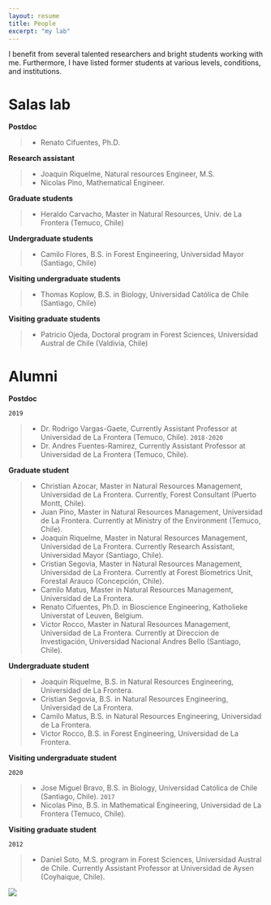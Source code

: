 ```yaml
---
layout: resume
title: People
excerpt: "my lab"
---
```


I benefit from several talented researchers and bright students working with me.  Furthermore, I have listed former students at various levels, conditions, and institutions. 

# Salas lab


__Postdoc__

> * Renato Cifuentes, Ph.D.

__Research assistant__

> * Joaquin Riquelme, Natural resources Engineer, M.S.
> * Nicolas Pino, Mathematical Engineer.

__Graduate students__

> * Heraldo Carvacho, Master in Natural Resources, Univ. de La Frontera (Temuco, Chile)

__Undergraduate students__


> * Camilo Flores, B.S. in Forest Engineering, Universidad Mayor (Santiago, Chile)

__Visiting undergraduate students__


> * Thomas Koplow, B.S. in Biology, Universidad Católica de Chile (Santiago, Chile)

__Visiting graduate students__


> * Patricio Ojeda, Doctoral program in Forest Sciences, Universidad Austral de Chile (Valdivia, Chile)



# Alumni

__Postdoc__

`2019`
> * Dr. Rodrigo Vargas-Gaete, Currently Assistant Professor at Universidad de La Frontera (Temuco, Chile).
`2018-2020`
> * Dr. Andres Fuentes-Ramirez, Currently Assistant Professor at Universidad de La Frontera (Temuco, Chile).

__Graduate student__

> * Christian Azocar, Master in Natural Resources Management, Universidad de La Frontera. Currently, Forest Consultant (Puerto Montt, Chile).
> * Juan Pino, Master in Natural Resources Management, Universidad de La Frontera. Currently at Ministry of the Environment (Temuco, Chile).
> * Joaquín Riquelme, Master in Natural Resources Management, Universidad de La Frontera. Currently Research Assistant, Universidad Mayor (Santiago, Chile).
> * Cristian Segovia, Master in Natural Resources Management, Universidad de La Frontera. Currently at Forest Biometrics Unit, Forestal Arauco (Concepción, Chile).
> * Camilo Matus, Master in Natural Resources Management, Universidad de La Frontera.
> * Renato Cifuentes, Ph.D. in Bioscience Engineering, Katholieke Universtat of Leuven, Belgium.
> * Victor Rocco, Master in Natural Resources Management, Universidad de La Frontera. Currently at Direccion de Investigación, Universidad Nacional Andres Bello (Santiago, Chile).

__Undergraduate student__

> * Joaquin Riquelme, B.S. in Natural Resources Engineering, Universidad de La Frontera.
> * Cristian Segovia, B.S. in Natural Resources Engineering, Universidad de La Frontera. 
> * Camilo Matus, B.S. in Natural Resources Engineering, Universidad de La Frontera.
> * Victor Rocco, B.S. in Forest Engineering, Universidad de La Frontera. 

__Visiting undergraduate student__

`2020`
> * Jose Miguel Bravo, B.S. in Biology, Universidad Católica de Chile (Santiago, Chile).
`2017`
> * Nicolas Pino, B.S. in Mathematical Engineering, Universidad de La Frontera (Temuco, Chile).

__Visiting graduate student__

`2012`
> * Daniel Soto, M.S. program in Forest Sciences, Universidad Austral de Chile. Currently Assistant Professor at Universidad de Aysen (Coyhaique, Chile).

![](images/droneYo.JPG)


<!-- ### Footer
Last updated: August 2020 -->
